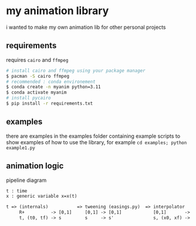 # my animation library

i wanted to make my own animation lib for other personal projects

## requirements

requires `cairo` and `ffmpeg`

```sh
# install cairo and ffmpeg using your package manager
$ pacman -S cairo ffmpeg
# recommended : conda environement
$ conda create -n myanim python=3.11
$ conda activate myanim
# install pycairo
$ pip install -r requirements.txt
```

## examples

there are examples in the examples folder containing example scripts to show examples of how to use the library, for example `cd examples; python example1.py`

## animation logic

pipeline diagram

```txt
t : time
x : generic variable x=x(t)

t => (internals)           => tweening (easings.py)  => interpolator         => x(t)
     R+          -> [0,1]     [0,1] -> [0,1]            [0,1]       -> X
     t, (t0, tf) -> s         s     -> s'               s, (x0, xf) -> x(t)
```